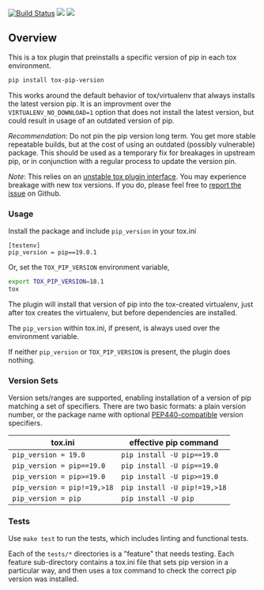 [![Build Status](https://travis-ci.com/pglass/tox-pip-version.svg?branch=master)](https://travis-ci.com/pglass/tox-pip-version)
![](https://img.shields.io/pypi/v/tox-pip-version.svg)
![](https://img.shields.io/pypi/pyversions/tox-pip-version.svg)

Overview
--------

This is a tox plugin that preinstalls a specific version of pip in each tox
environment.

```bash
pip install tox-pip-version
```

This works around the default behavior of tox/virtualenv that always installs
the latest version pip. It is an improvment over the `VIRTUALENV_NO_DOWNLOAD=1`
option that does not install the latest version, but could result in usage of
an outdated version of pip.

*Recommendation*: Do not pin the pip version long term. You get more stable
repeatable builds, but at the cost of using an outdated (possibly vulnerable)
package. This should be used as a temporary fix for breakages in upstream pip,
or in conjunction with a regular process to update the version pin.

*Note*: This relies on an [unstable tox plugin interface](
https://tox.readthedocs.io/en/latest/plugins.html#tox.hookspecs.tox_testenv_create).
You may experience breakage with new tox versions. If you do, please feel
free to [report the issue](https://github.com/pglass/tox-pip-version/issues/new)
on Github.

### Usage

Install the package and include `pip_version` in your tox.ini

```tox
[testenv]
pip_version = pip==19.0.1
```

Or, set the `TOX_PIP_VERSION` environment variable,

```bash
export TOX_PIP_VERSION=18.1
tox
```

The plugin will install that version of pip into the tox-created virtualenv,
just after tox creates the virtualenv, but before dependencies are installed.

The `pip_version` within tox.ini, if present, is always used over the
environment variable.

If neither `pip_version` or `TOX_PIP_VERSION` is present, the plugin does
nothing.

### Version Sets

Version sets/ranges are supported, enabling installation of a version of pip
matching a set of specifiers. There are two basic formats: a plain version
number, or the package name with optional [PEP440-compatible](
https://www.python.org/dev/peps/pep-0440/#version-specifiers) version
specifiers.

| tox.ini                      | effective pip command        |
| ---------------------------- | ---------------------------- |
| `pip_version = 19.0`         | `pip install -U pip==19.0`   |
| `pip_version = pip==19.0`    | `pip install -U pip==19.0`   |
| `pip_version = pip>=19.0`    | `pip install -U pip>=19.0`   |
| `pip_version = pip!=19,>18`  | `pip install -U pip!=19,>18` |
| `pip_version = pip`          | `pip install -U pip`         |

### Tests

Use `make test` to run the tests, which includes linting and functional tests.

Each of the `tests/*` directories is a "feature" that needs testing. Each
feature sub-directory contains a tox.ini file that sets pip version in a
particular way, and then uses a tox command to check the correct pip version
was installed.
